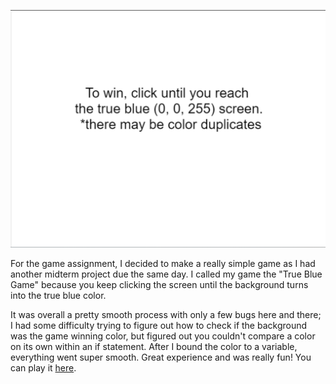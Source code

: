 ![](gameScreenshot.png)

For the game assignment, I decided to make a really simple game as I had another midterm project due the same day. 
I called my game the "True Blue Game" because you keep clicking the screen until the background turns into the true blue color.

It was overall a pretty smooth process with only a few bugs here and there; I had some difficulty trying to figure out how to check if 
the background was the game winning color, but figured out you couldn't compare a color on its own within an if statement. After I bound the color to a variable, everything
went super smooth. Great experience and was really fun! You can play it [here](https://www.openprocessing.org/sketch/931819).
